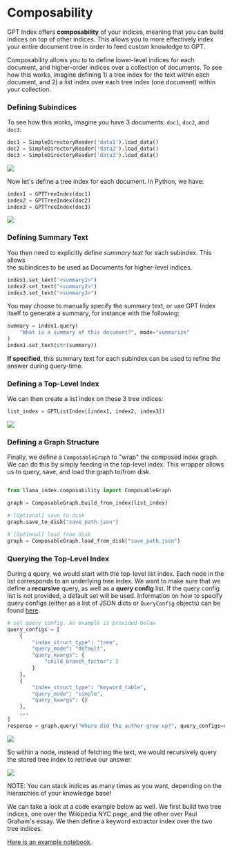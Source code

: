 # Composability


GPT Index offers **composability** of your indices, meaning that you can build indices on top of other indices. This allows you to more effectively index your entire document tree in order to feed custom knowledge to GPT.

Composability allows you to to define lower-level indices for each document, and higher-order indices over a collection of documents. To see how this works, imagine defining 1) a tree index for the text within each document, and 2) a list index over each tree index (one document) within your collection.

### Defining Subindices
To see how this works, imagine you have 3 documents: `doc1`, `doc2`, and `doc3`.

```python
doc1 = SimpleDirectoryReader('data1').load_data()
doc2 = SimpleDirectoryReader('data2').load_data()
doc3 = SimpleDirectoryReader('data3').load_data()
```

![](/_static/composability/diagram_b0.png)

Now let's define a tree index for each document. In Python, we have:

```python
index1 = GPTTreeIndex(doc1)
index2 = GPTTreeIndex(doc2)
index3 = GPTTreeIndex(doc3)
```

![](/_static/composability/diagram_b1.png)

### Defining Summary Text

You then need to explicitly define *summary text* for each subindex. This allows  
the subindices to be used as Documents for higher-level indices.

```python
index1.set_text("<summary1>")
index2.set_text("<summary2>")
index3.set_text("<summary3>")
```

You may choose to manually specify the summary text, or use GPT Index itself to generate
a summary, for instance with the following:

```python
summary = index1.query(
    "What is a summary of this document?", mode="summarize"
)
index1.set_text(str(summary))
```

**If specified**, this summary text for each subindex can be used to refine the answer during query-time. 

### Defining a Top-Level Index

We can then create a list index on these 3 tree indices:

```python
list_index = GPTListIndex([index1, index2, index3])
```

![](/_static/composability/diagram.png)


### Defining a Graph Structure


Finally, we define a `ComposableGraph` to "wrap" the composed index graph.
We can do this by simply feeding in the top-level index.
This wrapper allows us to query, save, and load the graph to/from disk.

```python

from llama_index.composability import ComposableGraph

graph = ComposableGraph.build_from_index(list_index)

# [Optional] save to disk
graph.save_to_disk("save_path.json")

# [Optional] load from disk
graph = ComposableGraph.load_from_disk("save_path.json")

```


### Querying the Top-Level Index

During a query, we would start with the top-level list index. Each node in the list corresponds to an underlying tree index. 
We want to make sure that we define a **recursive** query, as well as a **query config** list. If the query config list is not
provided, a default set will be used.
Information on how to specify query configs (either as a list of JSON dicts or `QueryConfig` objects) can be found 
[here](/reference/indices/composability_query.rst).


```python
# set query config. An example is provided below
query_configs = [
    {
        "index_struct_type": "tree",
        "query_mode": "default",
        "query_kwargs": {
            "child_branch_factor": 2
        }
    },
    {
        "index_struct_type": "keyword_table",
        "query_mode": "simple",
        "query_kwargs": {}
    },
    ...
]
response = graph.query("Where did the author grow up?", query_configs=query_configs)
```

![](/_static/composability/diagram_q1.png)

So within a node, instead of fetching the text, we would recursively query the stored tree index to retrieve our answer.

![](/_static/composability/diagram_q2.png)

NOTE: You can stack indices as many times as you want, depending on the hierarchies of your knowledge base! 


We can take a look at a code example below as well. We first build two tree indices, one over the Wikipedia NYC page, and the other over Paul Graham's essay. We then define a keyword extractor index over the two tree indices.

[Here is an example notebook](https://github.com/jerryjliu/gpt_index/blob/main/examples/composable_indices/ComposableIndices.ipynb).
